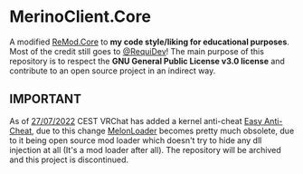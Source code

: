 # MerinoClient.Core
A modified [ReMod.Core](https://github.com/RequiDev/ReMod.Core) to **my code style/liking for educational purposes**. Most of the credit still goes to [@RequiDev](https://github.com/RequiDev)! The main purpose of this repository is to respect the **GNU General Public License v3.0 license** and contribute to an open source project in an indirect way.
## IMPORTANT
As of [27/07/2022](https://hello.vrchat.com/blog/vrchat-security-update) CEST VRChat has added a kernel anti-cheat [Easy Anti-Cheat](https://www.easy.ac/en-us), due to this change [MelonLoader](https://github.com/LavaGang/MelonLoader) becomes pretty much obsolete, due to it being open source mod loader which doesn't try to hide any dll injection at all (It's a mod loader after all). The repository will be archived and this project is discontinued.
